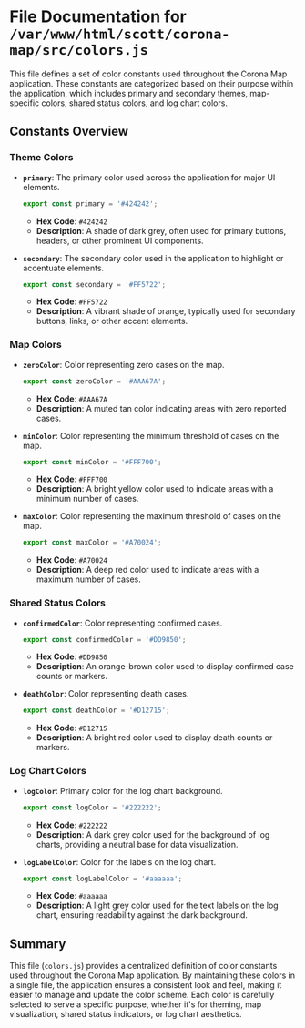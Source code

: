 # File Documentation for `/var/www/html/scott/corona-map/src/colors.js`

This file defines a set of color constants used throughout the Corona Map application. These constants are categorized based on their purpose within the application, which includes primary and secondary themes, map-specific colors, shared status colors, and log chart colors.

## Constants Overview

### Theme Colors

- **`primary`**: The primary color used across the application for major UI elements.
  ```javascript
  export const primary = '#424242';
  ```
  - **Hex Code**: `#424242`
  - **Description**: A shade of dark grey, often used for primary buttons, headers, or other prominent UI components.

- **`secondary`**: The secondary color used in the application to highlight or accentuate elements.
  ```javascript
  export const secondary = '#FF5722';
  ```
  - **Hex Code**: `#FF5722`
  - **Description**: A vibrant shade of orange, typically used for secondary buttons, links, or other accent elements.

### Map Colors

- **`zeroColor`**: Color representing zero cases on the map.
  ```javascript
  export const zeroColor = '#AAA67A';
  ```
  - **Hex Code**: `#AAA67A`
  - **Description**: A muted tan color indicating areas with zero reported cases.

- **`minColor`**: Color representing the minimum threshold of cases on the map.
  ```javascript
  export const minColor = '#FFF700';
  ```
  - **Hex Code**: `#FFF700`
  - **Description**: A bright yellow color used to indicate areas with a minimum number of cases.

- **`maxColor`**: Color representing the maximum threshold of cases on the map.
  ```javascript
  export const maxColor = '#A70024';
  ```
  - **Hex Code**: `#A70024`
  - **Description**: A deep red color used to indicate areas with a maximum number of cases.

### Shared Status Colors

- **`confirmedColor`**: Color representing confirmed cases.
  ```javascript
  export const confirmedColor = '#DD9850';
  ```
  - **Hex Code**: `#DD9850`
  - **Description**: An orange-brown color used to display confirmed case counts or markers.

- **`deathColor`**: Color representing death cases.
  ```javascript
  export const deathColor = '#D12715';
  ```
  - **Hex Code**: `#D12715`
  - **Description**: A bright red color used to display death counts or markers.

### Log Chart Colors

- **`logColor`**: Primary color for the log chart background.
  ```javascript
  export const logColor = '#222222';
  ```
  - **Hex Code**: `#222222`
  - **Description**: A dark grey color used for the background of log charts, providing a neutral base for data visualization.

- **`logLabelColor`**: Color for the labels on the log chart.
  ```javascript
  export const logLabelColor = '#aaaaaa';
  ```
  - **Hex Code**: `#aaaaaa`
  - **Description**: A light grey color used for the text labels on the log chart, ensuring readability against the dark background.

## Summary

This file (`colors.js`) provides a centralized definition of color constants used throughout the Corona Map application. By maintaining these colors in a single file, the application ensures a consistent look and feel, making it easier to manage and update the color scheme. Each color is carefully selected to serve a specific purpose, whether it's for theming, map visualization, shared status indicators, or log chart aesthetics.